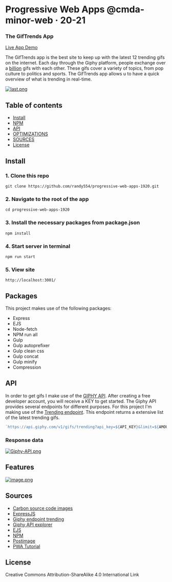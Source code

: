 # Progressive Web Apps @cmda-minor-web · 20-21

### The GifTrends App

[Live App Demo](https://gif-trends.herokuapp.com/)

The GifTrends app is the best site to keep up with the latest 12 trending gifs on the internet. Each day through the Giphy platform, people exchange over a  [billion](https://www.forbes.com/sites/alexkonrad/2016/10/26/giphy-passes-100-million-users-reveals-gv-as-investor/?sh=77086d684d64) gifs with each other. These gifs cover a variety of topics, from pop culture to politics and sports. The GifTrends app allows u to have a quick overview of what is trending in real-time.

[![last.png](https://i.postimg.cc/MHyy4CS2/last.png)](https://postimg.cc/XBYGBDqQ)

## Table of contents


- [Install](#Install)
- [NPM](#NPM)
- [API](#API)
- [OPTIMIZATIONS](#OPTIMIZATIONS)
- [SOURCES](#SOURCES)
- [License](#License)




## Install

### 1. Clone this repo

    git clone https://github.com/randy554/progressive-web-apps-1920.git
    
### 2. Navigate to the root of the app

    cd progressive-web-apps-1920

### 3. Install the necessary packages from package.json 
    npm install

### 4. Start server in terminal

    npm run start

### 5. View site

    http://localhost:3001/
    

## Packages

This project makes use of the following packages:

- Express
- EJS
- Node-fetch
- NPM run all
- Gulp
- Gulp autoprefixer
- Gulp clean css
- Gulp concat
- Gulp minify
- Compression
    
    
 ## API 
 
 In order to get gifs I make use of the [GIPHY API](https://developers.giphy.com/docs/api/#quick-start-guide). After creating a free developer account, you will receive a KEY to get started. The Giphy API provides several endpoints for different purposes. For this project I'm making use of the [Trending endpoint](https://developers.giphy.com/docs/api/endpoint#trending). This endpoint returns a extensive list of the latest trending gifs. 
 
 ```Javascript
`https://api.giphy.com/v1/gifs/trending?api_key=${API_KEY}&limit=${AMOUNT}&rating=g`
 ```
 ### Response data
 [![Giphy-API.png](https://i.postimg.cc/htzkjqrp/Giphy-API.png)](https://postimg.cc/sMz66qbh)
 
 
 ## Features
 
 [![image.png](https://i.postimg.cc/fbPP7SSF/image.png)](https://postimg.cc/xkKgnCRy)
 
 ## Sources
 - [Carbon source code images](https://carbon.now.sh/) 
 - [ExpressJS](https://expressjs.com/)
 - [Giphy endpoint trending](https://developers.giphy.com/docs/api/endpoint/#trending)
 - [Giphy API explorer](https://developers.giphy.com/explorer)
 - [EJS](https://ejs.co/)
 - [NPM](https://www.npmjs.com/)
 - [Postimage](https://postimages.org/)
 - [PWA Tutorial](https://www.youtube.com/watch?v=4XT23X0Fjfk&list=PL4cUxeGkcC9gTxqJBcDmoi5Q2pzDusSL7)
 
 
## License

Creative Commons Attribution-ShareAlike 4.0 International Link 
